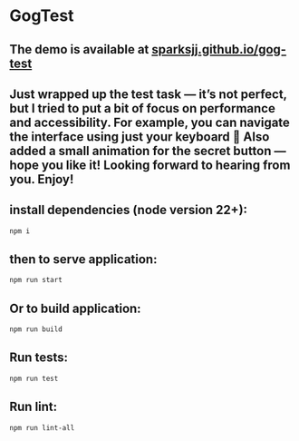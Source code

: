 # GogTest

## The demo is available at [sparksjj.github.io/gog-test](https://sparksjj.github.io/gog-test/)

## Just wrapped up the test task — it’s not perfect, but I tried to put a bit of focus on performance and accessibility. For example, you can navigate the interface using just your keyboard 🙂 Also added a small animation for the secret button — hope you like it! Looking forward to hearing from you. Enjoy!

## install dependencies (node version 22+):

```sh
npm i
```

## then to serve application:

```sh
npm run start
```

## Or to build application:

```sh
npm run build
```

## Run tests:

```sh
npm run test
```

## Run lint:

```sh
npm run lint-all
```

